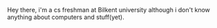 
Hey there, i'm a cs freshman at Bilkent university although i don't know anything about computers and stuff(yet).

